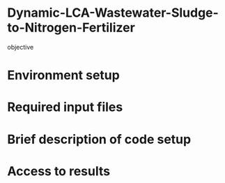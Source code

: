 # Dynamic-LCA-Wastewater-Sludge-to-Nitrogen-Fertilizer
objective
# Environment setup
# Required input files
# Brief description of code setup
# Access to results
